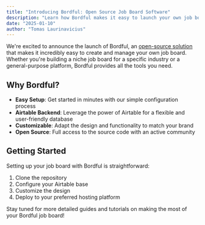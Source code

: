 ```yaml
---
title: "Introducing Bordful: Open Source Job Board Software"
description: "Learn how Bordful makes it easy to launch your own job board without coding knowledge using Airtable as a backend."
date: "2025-01-10"
author: "Tomas Laurinavicius"
---
```


We're excited to announce the launch of Bordful, an [open-source solution](https://github.com/tomaslau/bordful) that makes it incredibly easy to create and manage your own job board. Whether you're building a niche job board for a specific industry or a general-purpose platform, Bordful provides all the tools you need.

## Why Bordful?

- **Easy Setup**: Get started in minutes with our simple configuration process
- **Airtable Backend**: Leverage the power of Airtable for a flexible and user-friendly database
- **Customizable**: Adapt the design and functionality to match your brand
- **Open Source**: Full access to the source code with an active community

## Getting Started

Setting up your job board with Bordful is straightforward:

1. Clone the repository
2. Configure your Airtable base
3. Customize the design
4. Deploy to your preferred hosting platform

Stay tuned for more detailed guides and tutorials on making the most of your Bordful job board! 